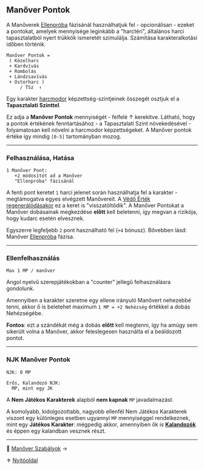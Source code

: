 ## Manőver Pontok

A Manőverek [Ellenpróba](066_04_manover_vegbevitele.md#%EF%B8%8F3-ellenpr%C3%B3ba-e) fázisánál használhatjuk fel - opcionálisan - ezeket a pontokat, amelyek mennyisége leginkább a "harctéri", általános harci tapasztalatból nyert trükkök ismeretét szimulálja. Számítása karakteralkotási időben történik.

```
Manőver Pontok =
 ( Közelharc
 + Kardvívás
 + Rombolás
 + Lándzsavívás
 + Ostorharc )
     / TSz  ↑
```

Egy karakter [harcmodor](kepzettsegek.primer.harci/harcmodor.md) képzettség-szintjeinek összegét osztjuk el a **Tapasztalati Szinttel**.

Ez adja a **Manőver Pontok** mennyiségét - felfelé ↑ kerekítve. Látható, hogy a pontok értékének fenntartásához - a Tapasztalati Szint növekedésével - folyamatosan kell növelni a harcmodor képzettségeket. A Manőver pontok értéke így mindig `[0-5]` tartományban mozog.


---
### Felhasználása, Hatása

```
1 Manőver Pont:
   +2 módosítót ad a Manőver
   "Ellenpróba" fázisánál
```

A fenti pont keretet `1` harci jelenet során használhatja fel a karakter - megtámogatva egyes elvégzett Manővereit. A [Védő Érték regenerálódásakor](064_02_08_ve_regeneralodas.md) ez a keret is "visszatöltődik". A Manőver Pontokat a Manőver dobásainak megkezdése **előtt** kell beletenni, így megvan a rizikója, hogy kudarc esetén elvesznek.

Egyszerre legfeljebb `2` pont használható fel (`+4` bónusz). Bővebben lásd: Manőver [Ellenpróba](066_04_manover_vegbevitele.md#%EF%B8%8F3-ellenpr%C3%B3ba-e) fázisa.

---
### Ellenfelhasználás

```
Max 1 MP / manőver
```

Angol nyelvű szerepjátékokban a "counter" jellegű felhasználásra gondolunk.

Amennyiben a karakter szeretne egy ellene irányuló Manővert nehezebbé tenni, akkor ő is beletehet maximum `1 MP = +2 Nehézség` értékkel a dobás Nehézségébe.

**Fontos**: ezt a szándékát még a dobás **előtt** kell megtenni, így ha amúgy sem sikerült volna a Manőver, akkor feleslegesen használta el a beáldozott pontot.

---
### NJK Manőver Pontok

```
NJK: 0 MP

Erős, Kalandozó NJK:
  MP, mint egy JK
```

A **Nem Játékos Karakterek** alapból **nem kapnak** `MP` javadalmazást.

A komolyabb, kidolgozottabb, nagyobb ellenfél Nem Játékos Karakterek viszont egy különleges esetben ugyannyi `MP` mennyiséggel rendelkeznek, mint egy **Játékos Karakter**: mégpedig akkor, amennyiben ők is [**Kalandozók**](010_03_00_karakter_jellemzoi.md) és éppen egy kalandban vesznek részt.

---

🔗 [Manőver Szabályok](066_03_manover_szabalyok.md) →

⚜️ [Nyitóoldal](start.md#6-harcrendszer-%EF%B8%8F)
